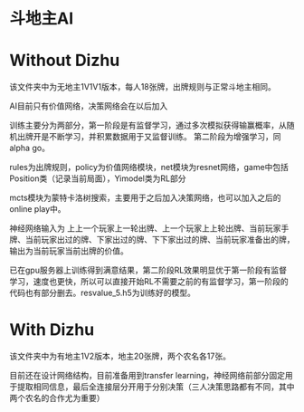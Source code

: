 # 斗地主AI
# Without Dizhu

该文件夹中为无地主1V1V1版本，每人18张牌，出牌规则与正常斗地主相同。

AI目前只有价值网络，决策网络会在以后加入

训练主要分为两部分，第一阶段是有监督学习，通过多次模拟获得输赢概率，从随机出牌开是不断学习，并积累数据用于又监督训练。
第二阶段为增强学习，同alpha go。

rules为出牌规则，policy为价值网络模块，net模块为resnet网络，game中包括Position类（记录当前局面），Yimodel类为RL部分

mcts模块为蒙特卡洛树搜索，主要用于之后加入决策网络，也可以加入之后的online play中。

神经网络输入为 上上一个玩家上一轮出牌、上一个玩家上上轮出牌、当前玩家手牌、当前玩家出过的牌、下家出过的牌、下下家出过的牌、当前玩家准备出的牌，输出为当前玩家当前出牌的价值。

已在gpu服务器上训练得到满意结果，第二阶段RL效果明显优于第一阶段有监督学习，速度也更快，所以可以直接开始RL不需要之前的有监督学习，第一阶段的代码也有部分删去。resvalue_5.h5为训练好的模型。






# With Dizhu

该文件夹中为有地主1V2版本，地主20张牌，两个农名各17张。

目前还在设计网络结构，目前准备用到transfer learning，神经网络前部分固定用于提取相同信息，最后全连接层分开用于分别决策（三人决策思路都有不同，其中两个农名的合作尤为重要）
